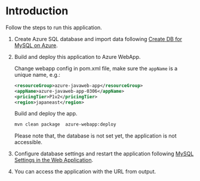 # Introduction

Follow the steps to run this application.

1. Create Azure SQL database and import data following [Create DB for MySQL on Azure](https://github.com/yoshioterada/microprofile-samples/blob/master/MySQL/Azure-MySQL-Setup-For-Sample-App.md).

2. Build and deploy this application to Azure WebApp.

    Change webapp config in pom.xml file, make sure the `appName` is a unique  name, e.g.:

    ```xml
    <resourceGroup>azure-javaweb-app</resourceGroup>
    <appName>azure-javaweb-app-0306</appName>
    <pricingTier>P1v2</pricingTier>
    <region>japaneast</region>
    ```

    Build and deploy the app.

    ```bash
    mvn clean package  azure-webapp:deploy
    ```

    Please note that, the database is not set yet, the application is not accessible.

3. Configure database settings and restart the application following [MySQL Settings in the Web Application](MySQL-Settings-For-Sample-App.md).

4. You can access the application with the URL from output.